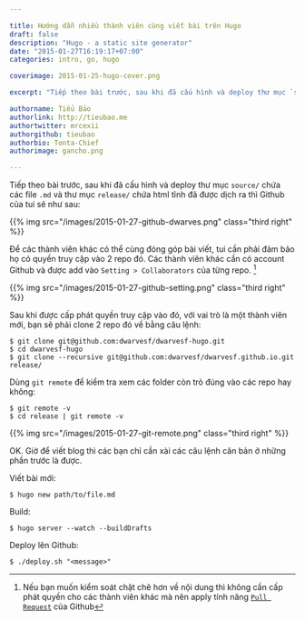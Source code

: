 ```yaml
---

title: Hướng dẫn nhiều thành viên cùng viết bài trên Hugo
draft: false
description: "Hugo - a static site generator"
date: "2015-01-27T16:19:17+07:00"
categories: intro, go, hugo

coverimage: 2015-01-25-hugo-cover.png

excerpt: "Tiếp theo bài trước, sau khi đã cấu hình và deploy thư mục `source/` chứa các file `.md` và thư mục `release/` chứa html tĩnh đã được dịch ra thì Github của tui sẽ như sau:"

authorname: Tiểu Bảo
authorlink: http://tieubao.me
authortwitter: mrcexii
authorgithub: tieubao
authorbio: Tonta-Chief
authorimage: gancho.png

---
```


Tiếp theo bài trước, sau khi đã cấu hình và deploy thư mục `source/` chứa các file `.md` và thư mục `release/` chứa html tĩnh đã được dịch ra thì Github của tui sẽ như sau:

{{% img src="/images/2015-01-27-github-dwarves.png" class="third right" %}}

Để các thành viên khác có thể cùng đóng góp bài viết, tui cần phải đảm bảo họ có quyền truy cập vào 2 repo đó. Các thành viên khác cần có account Github và được add vào `Setting > Collaborators` của từng repo. [^1]

{{% img src="/images/2015-01-27-github-setting.png" class="third right" %}}

Sau khi được cấp phát quyền truy cập vào đó, với vai trò là một thành viên mới, bạn sẽ phải clone 2 repo đó về bằng câu lệnh:

```
$ git clone git@github.com:dwarvesf/dwarvesf-hugo.git
$ cd dwarvesf-hugo
$ git clone --recursive git@github.com:dwarvesf/dwarvesf.github.io.git release/
```

Dùng `git remote` để kiểm tra xem các folder còn trỏ đúng vào các repo hay không:

```
$ git remote -v
$ cd release | git remote -v
```

{{% img src="/images/2015-01-27-git-remote.png" class="third right" %}}

OK. Giờ để viết blog thì các bạn chỉ cần xài các câu lệnh căn bản ở những phần trước là được.

Viết bài mới:

```
$ hugo new path/to/file.md
```

Build:

```
$ hugo server --watch --buildDrafts
```

Deploy lên Github:

```
$ ./deploy.sh "<message>"
```

[^1]: Nếu bạn muốn kiểm soát chặt chẽ hơn về nội dung thì không cần cấp phát quyền cho các thành viên khác mà nên apply tính năng [`Pull Request`](https://help.github.com/articles/using-pull-requests/) của Github
